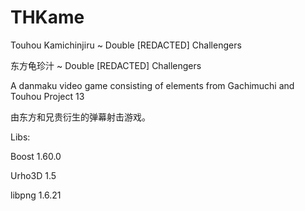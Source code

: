 # THKame
Touhou Kamichinjiru ~ Double [REDACTED] Challengers

东方龟珍汁 ~ Double [REDACTED] Challengers

A danmaku video game consisting of elements from Gachimuchi and Touhou Project 13

由东方和兄贵衍生的弹幕射击游戏。

Libs:

Boost 1.60.0

Urho3D 1.5
  
libpng 1.6.21